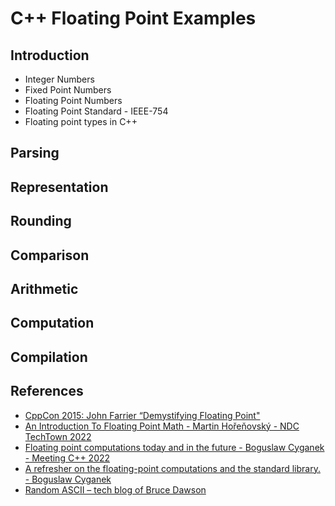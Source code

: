 # C++ Floating Point Examples 

## Introduction
* Integer Numbers
* Fixed Point Numbers
* Floating Point Numbers
* Floating Point Standard - IEEE-754
* Floating point types in C++

## Parsing

## Representation

## Rounding

## Comparison

## Arithmetic

## Computation

## Compilation

## References
* [CppCon 2015: John Farrier “Demystifying Floating Point"](https://www.youtube.com/watch?v=k12BJGSc2Nc)
* [An Introduction To Floating Point Math - Martin Hořeňovský - NDC TechTown 2022](https://www.youtube.com/watch?v=kmQQtoQ-Moc)
* [Floating point computations today and in the future - Boguslaw Cyganek - Meeting C++ 2022](https://www.youtube.com/watch?v=NCKv0TBCj0g)
* [A refresher on the floating-point computations and the standard library. - Boguslaw Cyganek](https://www.youtube.com/watch?v=7aZbYJ5UTC8)
* [Random ASCII – tech blog of Bruce Dawson ](https://randomascii.wordpress.com/category/floating-point/)